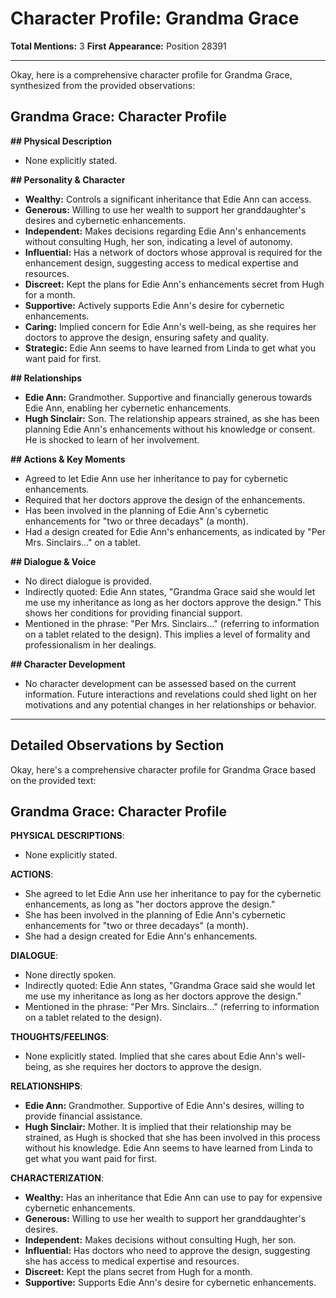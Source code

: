 # Character Profile: Grandma Grace

**Total Mentions:** 3
**First Appearance:** Position 28391

---

Okay, here is a comprehensive character profile for Grandma Grace, synthesized from the provided observations:

## Grandma Grace: Character Profile

**## Physical Description**

*   None explicitly stated.

**## Personality & Character**

*   **Wealthy:** Controls a significant inheritance that Edie Ann can access.
*   **Generous:** Willing to use her wealth to support her granddaughter's desires and cybernetic enhancements.
*   **Independent:** Makes decisions regarding Edie Ann's enhancements without consulting Hugh, her son, indicating a level of autonomy.
*   **Influential:** Has a network of doctors whose approval is required for the enhancement design, suggesting access to medical expertise and resources.
*   **Discreet:** Kept the plans for Edie Ann's enhancements secret from Hugh for a month.
*   **Supportive:** Actively supports Edie Ann's desire for cybernetic enhancements.
*   **Caring:** Implied concern for Edie Ann's well-being, as she requires her doctors to approve the design, ensuring safety and quality.
*   **Strategic:** Edie Ann seems to have learned from Linda to get what you want paid for first.

**## Relationships**

*   **Edie Ann:** Grandmother. Supportive and financially generous towards Edie Ann, enabling her cybernetic enhancements.
*   **Hugh Sinclair:** Son. The relationship appears strained, as she has been planning Edie Ann's enhancements without his knowledge or consent. He is shocked to learn of her involvement.

**## Actions & Key Moments**

*   Agreed to let Edie Ann use her inheritance to pay for cybernetic enhancements.
*   Required that her doctors approve the design of the enhancements.
*   Has been involved in the planning of Edie Ann's cybernetic enhancements for "two or three decadays" (a month).
*   Had a design created for Edie Ann's enhancements, as indicated by "Per Mrs. Sinclairs..." on a tablet.

**## Dialogue & Voice**

*   No direct dialogue is provided.
*   Indirectly quoted: Edie Ann states, "Grandma Grace said she would let me use my inheritance as long as her doctors approve the design." This shows her conditions for providing financial support.
*   Mentioned in the phrase: "Per Mrs. Sinclairs..." (referring to information on a tablet related to the design). This implies a level of formality and professionalism in her dealings.

**## Character Development**

*   No character development can be assessed based on the current information. Future interactions and revelations could shed light on her motivations and any potential changes in her relationships or behavior.

---

## Detailed Observations by Section

Okay, here's a comprehensive character profile for Grandma Grace based on the provided text:

## Grandma Grace: Character Profile

**PHYSICAL DESCRIPTIONS**:

*   None explicitly stated.

**ACTIONS**:

*   She agreed to let Edie Ann use her inheritance to pay for the cybernetic enhancements, as long as "her doctors approve the design."
*   She has been involved in the planning of Edie Ann's cybernetic enhancements for "two or three decadays" (a month).
*   She had a design created for Edie Ann's enhancements.

**DIALOGUE**:

*   None directly spoken.
*   Indirectly quoted: Edie Ann states, "Grandma Grace said she would let me use my inheritance as long as her doctors approve the design."
*   Mentioned in the phrase: "Per Mrs. Sinclairs..." (referring to information on a tablet related to the design).

**THOUGHTS/FEELINGS**:

*   None explicitly stated. Implied that she cares about Edie Ann's well-being, as she requires her doctors to approve the design.

**RELATIONSHIPS**:

*   **Edie Ann:** Grandmother. Supportive of Edie Ann's desires, willing to provide financial assistance.
*   **Hugh Sinclair:** Mother. It is implied that their relationship may be strained, as Hugh is shocked that she has been involved in this process without his knowledge. Edie Ann seems to have learned from Linda to get what you want paid for first.

**CHARACTERIZATION**:

*   **Wealthy:** Has an inheritance that Edie Ann can use to pay for expensive cybernetic enhancements.
*   **Generous:** Willing to use her wealth to support her granddaughter's desires.
*   **Independent:** Makes decisions without consulting Hugh, her son.
*   **Influential:** Has doctors who need to approve the design, suggesting she has access to medical expertise and resources.
*   **Discreet:** Kept the plans secret from Hugh for a month.
*   **Supportive:** Supports Edie Ann's desire for cybernetic enhancements.
